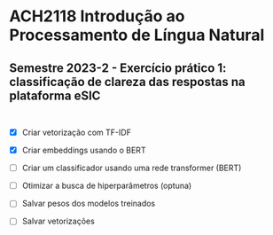 # ACH2118 Introdução ao Processamento de Língua Natural 
## Semestre 2023-2 - Exercício prático 1: classificação de clareza das respostas na plataforma eSIC

```[lista de Tarefas]


```

- [x] Criar vetorização com TF-IDF

- [x] Criar embeddings usando o BERT

- [ ] Criar um classificador usando uma rede transformer (BERT)

- [ ] Otimizar a busca de hiperparâmetros (optuna)

- [ ] Salvar pesos dos modelos treinados

- [ ] Salvar vetorizações